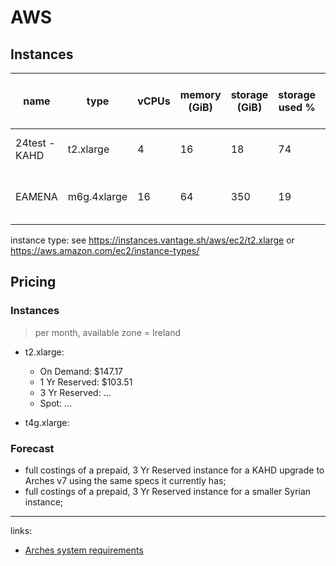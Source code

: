 # AWS

## Instances

| name 	| type 	| vCPUs 	| memory (GiB) | storage (GiB) | storage used % 	| price (per month, $)	| notes 	| date 	|
|------	|------	|-------	|--------|--------|---------------	|-------	|-------	|------	|
| 24test - KAHD | t2.xlarge	| 4 | 16 | 18 | 74 | 147 | Arches v5.2, over-provisioned | 23-10-09
| EAMENA | m6g.4xlarge	| 16  | 64 | 350 | 19	| 502 | Arches v7.3, under-provisioned | 23-10-09

instance type: see https://instances.vantage.sh/aws/ec2/t2.xlarge or https://aws.amazon.com/ec2/instance-types/

## Pricing

### Instances
> per month, available zone = Ireland

* t2.xlarge:
	- On Demand: $147.17
	- 1 Yr Reserved: $103.51
	- 3 Yr Reserved: ...
	- Spot: ...

* t4g.xlarge:


### Forecast

* full costings of a prepaid, 3 Yr Reserved instance for a KAHD upgrade to Arches v7 using the same specs it currently has;
* full costings of a prepaid, 3 Yr Reserved instance for a smaller Syrian instance;


---
links:
* [Arches system requirements](https://arches.readthedocs.io/en/stable/installing/requirements-and-dependencies/#system-requirements)









